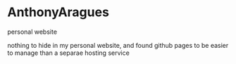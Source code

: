 # AnthonyAragues
personal website

nothing to hide in my personal website, and found github pages to be easier to manage than a separae hosting service
